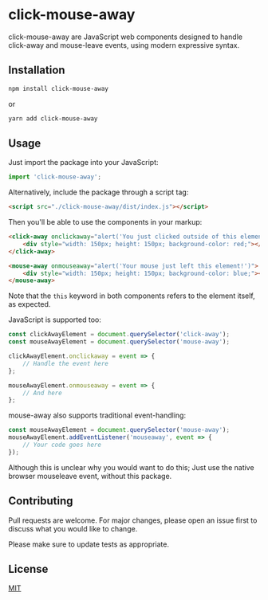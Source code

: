 # click-mouse-away

click-mouse-away are JavaScript web components designed to handle click-away and mouse-leave events,
using modern expressive syntax.

## Installation

```bash
npm install click-mouse-away
```

or

```bash
yarn add click-mouse-away
```

## Usage

Just import the package into your JavaScript:

```javascript
import 'click-mouse-away';
```

Alternatively, include the package through a script tag:

```html
<script src="./click-mouse-away/dist/index.js"></script>
```

Then you'll be able to use the components in your markup:

```html
<click-away onclickaway="alert('You just clicked outside of this element!')">
    <div style="width: 150px; height: 150px; background-color: red;"></div>
</click-away>

<mouse-away onmouseaway="alert('Your mouse just left this element!')">
    <div style="width: 150px; height: 150px; background-color: blue;"></div>
</mouse-away>
```

Note that the ```this``` keyword in both components refers to the element itself, as expected.

JavaScript is supported too:

```javascript
const clickAwayElement = document.querySelector('click-away');
const mouseAwayElement = document.querySelector('mouse-away');

clickAwayElement.onclickaway = event => {
    // Handle the event here
};

mouseAwayElement.onmouseaway = event => {
    // And here
};
```

mouse-away also supports traditional event-handling:

```javascript
const mouseAwayElement = document.querySelector('mouse-away');
mouseAwayElement.addEventListener('mouseaway', event => {
    // Your code goes here
});
```

Although this is unclear why you would want to do this; Just use the native browser mouseleave event, 
without this package.

## Contributing
Pull requests are welcome. For major changes, please open an issue first to discuss what you would like to change.

Please make sure to update tests as appropriate.

## License
[MIT](https://choosealicense.com/licenses/mit/)